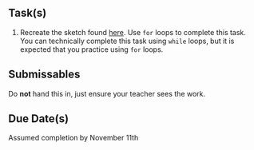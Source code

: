 
Task(s)
-------
1. Recreate the sketch found [here](http://mrseidel.com/images/Processing/3U/Exercise7_3U.png). Use ```for``` loops to complete this task.  You can technically complete this task using ```while``` loops, but it is expected that you practice using ```for``` loops.



Submissables
------------
Do **not** hand this in, just ensure your teacher sees the work.


Due Date(s)
----------
Assumed completion by November 11th
